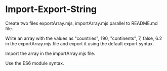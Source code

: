 # Import-Export-String

Create two files exportArray.mjs, importArray.mjs parallel to README.md file.

Write an array with the values as "countries", 190, "continents", 7, false, 6.2 in the exportArray.mjs file and export it using the default export syntax.

Import the array in the importArray.mjs file.

Use the ES6 module syntax.
